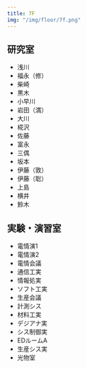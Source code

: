 ```yaml
---
title: 7F
img: "/img/floor/7f.png"
---
```


## 研究室
* 浅川
* 福永（修）
* 柴崎
* 黒木
* 小早川
* 岩田（満）
* 大川
* 椛沢
* 佐藤
* 富永
* 三偶
* 坂本
* 伊藤（敦）
* 伊藤（聡）
* 上島
* 横井
* 鈴木

## 実験・演習室
* 電情演1
* 電情演2
* 電情会議
* 通信工実
* 情報処実
* ソフト工実
* 生産会議
* 計測シス
* 材料工実
* デジアナ実
* シス制御実
* EDルームA
* 生産シス実
* 光物室